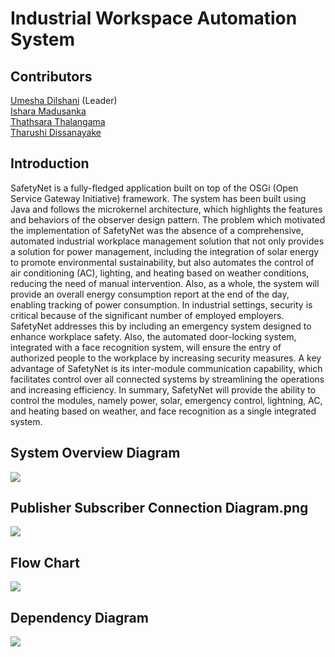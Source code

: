 <h1>Industrial Workspace Automation System</h1>
<h2>Contributors</h2>
<a href="https://github.com/umeshadilshani">Umesha Dilshani</a> (Leader) <br/>
<a href="https://github.com/ChillBroh">Ishara Madusanka</a><br/>
<a href="https://github.com/X-pose">Thathsara Thalangama</a><br/>
<a href="https://github.com/TharushiDissanayake">Tharushi Dissanayake</a><br/>
<h2>Introduction</h2>
<p>SafetyNet is a fully-fledged application built on top of the OSGi (Open Service Gateway Initiative) framework. The system has been built using Java and follows the microkernel architecture, which highlights the features and behaviors of the observer design pattern.
The problem which motivated the implementation of SafetyNet was the absence of a comprehensive, automated industrial workplace management solution that not only provides a solution for power management, including the integration of solar energy to promote environmental sustainability, but also automates the control of air conditioning (AC), lighting, and heating based on weather conditions, reducing the need of manual intervention. Also, as a whole, the system will provide an overall energy consumption report at the end of the day, enabling tracking of power consumption. In industrial settings, security is critical because of the significant number of employed employers. SafetyNet addresses this by including an emergency system designed to enhance workplace safety. Also, the automated door-locking system, integrated with a face recognition system, will ensure the entry of authorized people to the workplace by increasing security measures.
A key advantage of SafetyNet is its inter-module communication capability, which facilitates control over all connected systems by streamlining the operations and increasing efficiency. In summary, SafetyNet will provide the ability to control the modules, namely power, solar, emergency control, lightning, AC, and heating based on weather, and face recognition as a single integrated system.</p>
<h2>System Overview Diagram</h2>
<img src="https://github.com/ChillBroh/SA-Assignment-1-OSGI_Framework/blob/master/System%20Overview%20Diagram.png"></img>
<h2>Publisher Subscriber Connection Diagram.png</h2>
<img src="https://github.com/ChillBroh/SA-Assignment-1-OSGI_Framework/blob/master/Publisher%20Subscriber%20Connection%20Diagram.png"></img>
<h2>Flow Chart</h2>
<img src="https://github.com/ChillBroh/SA-Assignment-1-OSGI_Framework/blob/master/flowchart.jpeg"></img>
<h2>Dependency Diagram</h2>
<img src="https://github.com/ChillBroh/SA-Assignment-1-OSGI_Framework/blob/master/Dependency%20Diagram.png"></img>
